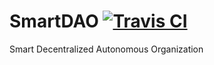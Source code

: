 # SmartDAO [![Travis CI](https://travis-ci.org/BlockchainLibrary/SmartDAO.svg?branch=master)](https://travis-ci.org/BlockchainLibrary/SmartDAO)
Smart Decentralized Autonomous Organization

